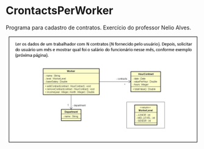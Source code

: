# CrontactsPerWorker
Programa para cadastro de contratos. Exercício do professor Nelio Alves.

![Entidades](https://github.com/devel-ez/CrontactsPerWorker/blob/master/entitiese1.png)
